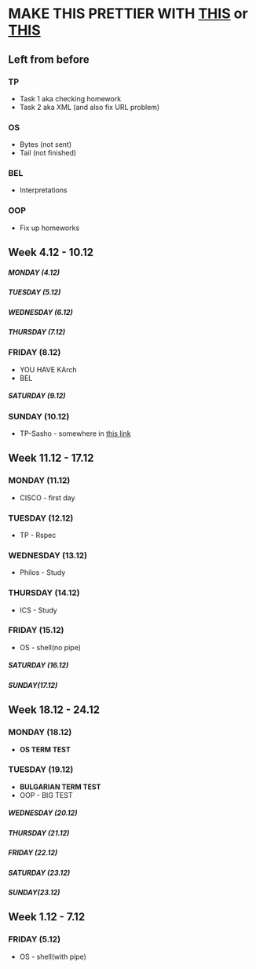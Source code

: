 # MAKE THIS PRETTIER WITH [THIS](https://github.com/jsmecham/CalendarView) or [THIS](https://github.com/mattgemmell/Calendar/blob/master/README.markdown)

## Left from before
### TP
* Task 1 aka checking homework
* Task 2 aka XML (and also fix URL problem)
### OS
* Bytes (not sent)
* Tail (not finished)
### BEL 
* Interpretations 
### OOP
* Fix up homeworks

## Week 4.12 - 10.12
##### MONDAY (4.12)
##### TUESDAY (5.12)
##### WEDNESDAY (6.12)
##### THURSDAY (7.12)
### FRIDAY (8.12)
* YOU HAVE KArch
* BEL
##### SATURDAY (9.12)
### SUNDAY (10.12)
* TP-Sasho - somewhere in [this link](https://docs.google.com/document/d/1O6IZL2WG_QNWa7mj1lk39I4w42kR3-qcAL6-TT7WNwM/edit)

## Week 11.12 - 17.12
### MONDAY (11.12)
* CISCO - first day
### TUESDAY (12.12)
* TP - Rspec
### WEDNESDAY (13.12)
* Philos - Study
### THURSDAY (14.12)
* ICS - Study
### FRIDAY (15.12)
* OS - shell(no pipe)
##### SATURDAY (16.12)
##### SUNDAY(17.12)


## Week 18.12 - 24.12
### MONDAY (18.12) 
* **OS TERM TEST**
### TUESDAY (19.12)
* **BULGARIAN TERM TEST**
* OOP - BIG TEST
##### WEDNESDAY (20.12)
##### THURSDAY (21.12)
##### FRIDAY (22.12)
##### SATURDAY (23.12)
##### SUNDAY(23.12)

## Week 1.12 - 7.12
### FRIDAY (5.12)
* OS - shell(with pipe)
